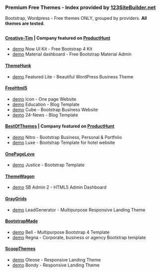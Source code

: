 ### Premium Free Themes - Index provided by [123SiteBuilder.net](http://www.123SiteBuilder.net) 

Bootstrap, Wordpress - Free themes ONLY, grouped by providers. **All themes are tested**.  


## 
#### [Creative-Tim](https://www.creative-tim.com/bootstrap-themes/free) | Company featured on [ProductHunt](https://www.producthunt.com/) 

* [demo](http://www.123SiteBuilder.net/iframe?url=http://demos.creative-tim.com/now-ui-kit/index.html&provider=creative-tim.com&theme=now-ui-kit) Now UI Kit - Free Bootstrap 4 Kit
* [demo](http://www.123SiteBuilder.net/iframe?url=http://demos.creative-tim.com/material-dashboard/examples/dashboard.html&provider=creative-tim.com&theme=material-dashboard) Material dashboard - Free Bootstrap Material Admin

#### [ThemeHunk](https://themehunk.com/)  

* [demo](http://www.123sitebuilder.net/iframe?url=https://themehunk.com/wp-themes/featuredlite/&provider=themehunk.com&theme=featuredlite) Featured Lite - Beautiful WordPress Business Theme 

#### [FreeHtml5](https://freehtml5.co)  

* [demo](http://www.123sitebuilder.net/iframe?url=https://freehtml5.co/demos/cube/&provider=freehtml5.co&theme=icon) Icon - One page Website 
* [demo](http://www.123sitebuilder.net/iframe?url=https://freehtml5.co/demos/24-news/&provider=freehtml5.co&theme=education) Education - Blog Template
* [demo](http://www.123sitebuilder.net/iframe?url=https://freehtml5.co/demos/cube/&provider=freehtml5.co&theme=cube) Cube - Bootstrap Business Website 
* [demo](http://www.123sitebuilder.net/iframe?url=https://freehtml5.co/demos/24-news/&provider=freehtml5.co&theme=24-news) 24-News - Blog Template

#### [BestOfThemes](https://www.bestofthemes.com) | Company featured on [ProductHunt](https://www.producthunt.com/)  

* [demo](http://www.123sitebuilder.net/iframe?url=https://freehtml5.co/demos/nitro/&provider=bestofthemes.com&theme=nitro) Nitro - Bootstrap Business, Personal & Portfolio 
* [demo](http://www.123SiteBuilder.net/iframe?url=https://freehtml5.co/demos/luxe/&provider=bestofthemes.com&theme=luxe) Luxe - Bootstrap Template for hotel website

#### [OnePageLove](https://onepagelove.com)  

* [demo](http://www.123sitebuilder.net/iframe?url=https://demos.onepagelove.com/html/justice/&provider=onepagelove.com&theme=justice) Justice - Bootstrap Template 
    
#### [ThemeWagon](https://themewagon.com/theme_tag/free/) 

* [demo](http://www.123SiteBuilder.net/iframe?url=https://technext.github.io/startbootstrap-sb-admin-2/pages/&provider=themewagon.com&theme=startbootstrap-sb-admin) SB Admin 2 - HTML5 Admin Dashboard

#### [GrayGrids](https://graygrids.com)

* [demo](http://www.123SiteBuilder.net/iframe?url=http://vtdes.ru/demo/leadgen/&provider=graygrids.com&theme=leadgen) LeadGenerator - Multipurpose Responsive Landing Theme

#### [BootstrapMade](https://bootstrapmade.com)

* [demo](http://www.123SiteBuilder.net/iframe?url=https://bootstrapmade.com/demo/themes/Bell/&provider=bootstrapmade.com&theme=bell) Bell - Multipurpose Bootstrap 4 Template
* [demo](http://www.123SiteBuilder.net/iframe?url=https://bootstrapmade.com/demo/themes/Regna/&provider=bootstrapmade.com&theme=regna) Regna - Corporate, business or agency Bootstrap template

#### [ScoopThemes](http://www.scoopthemes.com/) 

* [demo](http://www.123SiteBuilder.net/iframe?url=http://www.scoopthemes.com/templates/Oleose/Freeze/&provider=scoopthemes.com&theme=freeze) Oleose - Responsive Landing Theme
* [demo](http://www.123SiteBuilder.net/iframe?url=http://www.scoopthemes.com/templates/bondy/&provider=scoopthemes.com&theme=bondy) Bondy - Responsive Landing Theme




